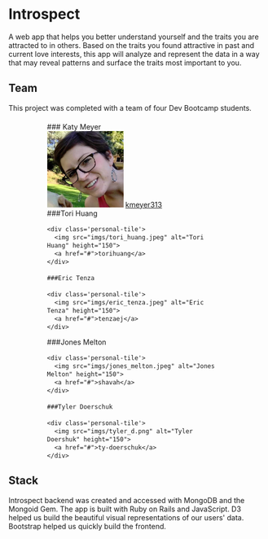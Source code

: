 # Introspect

A web app that helps you better understand yourself and the traits you are attracted to in others. Based on the traits you found attractive in past and current love interests, this app will analyze and represent the data in a way that may reveal patterns and surface the traits most important to you.

## Team

This project was completed with a team of four Dev Bootcamp students.

<div class='people' style='width:70%;margin:20px auto;'>
  <div class='row' style='display:block;'>
    ### Katy Meyer
    <div class='personal-tile'>
      <img src="imgs/katie_meyer.jpeg" alt="Katy Meyer" height="150">
      <a href="#">kmeyer313</a>
    </div>
    <!-- ![Katy Meyer](imgs/katie_meyer.jpeg =100) -->
  </div>

  <div class='row' style='display:block;'>
    ###Tori Huang

    <div class='personal-tile'>
      <img src="imgs/tori_huang.jpeg" alt="Tori Huang" height="150">
      <a href="#">torihuang</a>
    </div>

    ###Eric Tenza

    <div class='personal-tile'>
      <img src="imgs/eric_tenza.jpeg" alt="Eric Tenza" height="150">
      <a href="#">tenzaej</a>
    </div>
  </div>

  <div class='row' style='display:block;'>
    ###Jones Melton

    <div class='personal-tile'>
      <img src="imgs/jones_melton.jpeg" alt="Jones Melton" height="150">
      <a href="#">shavah</a>
    </div>

    ###Tyler Doerschuk

    <div class='personal-tile'>
      <img src="imgs/tyler_d.png" alt="Tyler Doershuk" height="150">
      <a href="#">ty-doerschuk</a>
    </div>
  </div>
</div>

## Stack

Introspect backend was created and accessed with MongoDB and the Mongoid Gem. The app is built with Ruby on Rails and JavaScript. D3 helped us build the beautiful visual representations of our users' data. Bootstrap helped us quickly build the frontend.

##